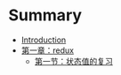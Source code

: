 # Summary

* [Introduction](README.md)
* [第一章：redux](./redux/index.md)
	* [第一节：状态值的复习](./redux/1-state.md)